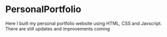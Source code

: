 # PersonalPortfolio

Here I built my personal portfolio website using HTML, CSS and Javscript. There are still updates and improvements coming
